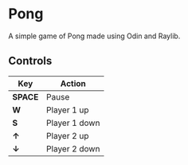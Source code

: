 # Pong

A simple game of Pong made using Odin and Raylib.

## Controls

| Key | Action |
|-----|--------|
| **SPACE** | Pause |
| **W** | Player 1 up |
| **S** | Player 1 down |
| **↑** | Player 2 up |
| **↓** | Player 2 down |
